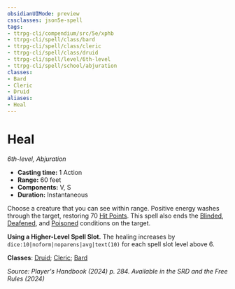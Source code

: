 ```yaml
---
obsidianUIMode: preview
cssclasses: json5e-spell
tags:
- ttrpg-cli/compendium/src/5e/xphb
- ttrpg-cli/spell/class/bard
- ttrpg-cli/spell/class/cleric
- ttrpg-cli/spell/class/druid
- ttrpg-cli/spell/level/6th-level
- ttrpg-cli/spell/school/abjuration
classes:
- Bard
- Cleric
- Druid
aliases:
- Heal
---
```

# Heal
*6th-level, Abjuration*  


- **Casting time:** 1 Action
- **Range:** 60 feet
- **Components:** V, S
- **Duration:** Instantaneous

Choose a creature that you can see within range. Positive energy washes through the target, restoring 70 [Hit Points](/3-Mechanics/CLI/variant-rules/hit-points-xphb.md). This spell also ends the [Blinded](/3-Mechanics/CLI/conditions.md#Blinded), [Deafened](/3-Mechanics/CLI/conditions.md#Deafened), and [Poisoned](/3-Mechanics/CLI/conditions.md#Poisoned) conditions on the target.

**Using a Higher-Level Spell Slot.** The healing increases by `dice:10|noform|noparens|avg|text(10)` for each spell slot level above 6.

**Classes**: [Druid](/3-Mechanics/CLI/lists/list-spells-classes-druid.md); [Cleric](/3-Mechanics/CLI/lists/list-spells-classes-cleric.md); [Bard](/3-Mechanics/CLI/lists/list-spells-classes-bard.md)

*Source: Player's Handbook (2024) p. 284. Available in the <span title='Systems Reference Document (5.2)'>SRD</span> and the Free Rules (2024)*